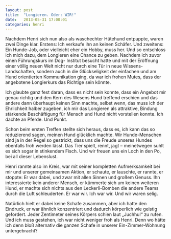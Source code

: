 ```yaml
---
layout: post
title:  "Longieren. Oder: WIR!"
date:   2013-05-31 17:00:01
categories: henri
---
```


Nachdem Henri sich nun also als waschechter Hütehund entpuppte, waren zwei Dinge
klar. Erstens: Ich verkaufe ihn an keinen Schäfer. Und zweitens: Ein Hunde-Job,
oder vielleicht eher ein Hobby, muss her.  Und so entschloss ich mich dazu, dem
Longieren eine Chance zu geben. Nachdem ich zuvor einen Führungskurs im Dog-
Institut besucht hatte und mit der Eröffnung einer völlig neuen Welt nicht nur
durch eine Tür in neue Wissens-Landschaften, sondern auch in die Glückseligkeit
der einfachen und am Hund orientierten Kommunikation ging, da war ich frohen
Mutes, dass der angebotene Longierkurs das Richtige sein könnte.

Ich glaubte ganz fest daran, dass es nicht sein konnte, dass ein Angebot mir
genau richtig und den Kern des Wesens Hund treffend erschien und das andere dann
überhaupt keinen Sinn machte, selbst wenn, das muss ich der Ehrlichkeit halber
zugeben, ich mir das Longieren als attraktive, Bindung stärkende Beschäftigung
für Mensch und Hund nicht vorstellen konnte. Ich dachte an Pferde. Und Punkt.

Schon beim ersten Treffen stellte sich heraus, dass es, ich kann das so
reduzierend sagen, meinen Hund glücklich machte. Wir Hunde-Menschen sind ja in
der Regel so gestrickt, dass uns die Freude unseres Hundes ebenfalls froh werden
lässt. Das Tier spielt, rennt, jagt – meinetwegen suhlt es sich sogar in
stinkendem Fisch. Und wir freuen uns ein Loch in den Po, bei all dieser
Lebenslust.

Henri rannte also im Kreis, war mit seiner kompletten Aufmerksamkeit bei mir und
unserer gemeinsamen Aktion, er schaute, er lauschte, er rannte, er stoppte: Er
war dabei, und zwar mit allen Sinnen und großem Genuss. Ihn interessierte kein
anderer Mensch, er kümmerte sich um keinen weiteren Hund, er machte sich nichts
aus den Leckerli-Bomben die andere Teams durch die Luft schleuderten. Er war
wir. Ich war wir. Und wir waren selig.

Natürlich hielt er dabei keine Schafe zusammen, aber ich hatte den Eindruck, er
war ähnlich konzentriert und dadurch körperlich wie geistig gefordert. Jeder
Zentimeter seines Körpers schien laut „Juchhu!“ zu rufen. Und ich muss gestehen,
ich war nicht weniger froh als Henri. Denn wo hätte ich denn bloß alternativ die
ganzen Schafe in unserer Ein-Zimmer-Wohnung untergebracht?
